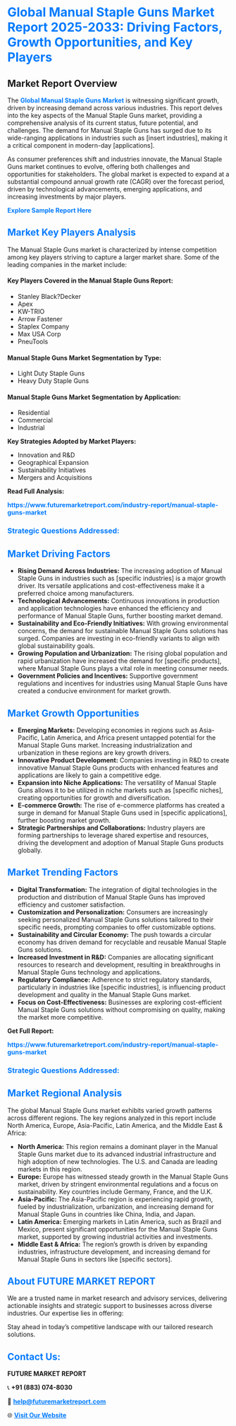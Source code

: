 <h1 style="color: #007BFF;">Global Manual Staple Guns Market Report 2025-2033: Driving Factors, Growth Opportunities, and Key Players</h1>

<section id="overview">
<h2>Market Report Overview</h2>
<p>The <a href="https://www.futuremarketreport.com/industry-report/manual-staple-guns-market" style="color: #007BFF; text-decoration: none;"><strong>Global Manual Staple Guns Market</strong></a> is witnessing significant growth, driven by increasing demand across various industries. This report delves into the key aspects of the Manual Staple Guns market, providing a comprehensive analysis of its current status, future potential, and challenges. The demand for Manual Staple Guns has surged due to its wide-ranging applications in industries such as [insert industries], making it a critical component in modern-day [applications].</p>
<p>As consumer preferences shift and industries innovate, the Manual Staple Guns market continues to evolve, offering both challenges and opportunities for stakeholders. The global market is expected to expand at a substantial compound annual growth rate (CAGR) over the forecast period, driven by technological advancements, emerging applications, and increasing investments by major players.</p>
</section>

<section id="overview">
<p><a href="https://www.futuremarketreport.com/request-sample/reportId=62022" style="color: #007BFF; text-decoration: none;"><strong>Explore Sample Report Here</strong></a></p>
</section>

<section id="key-players">
<h2 style="color: #007BFF;">Market Key Players Analysis</h2>
<p>The Manual Staple Guns market is characterized by intense competition among key players striving to capture a larger market share. Some of the leading companies in the market include:</p>
<h4>Key Players Covered in the Manual Staple Guns Report:</h4>
<ul><li>Stanley Black?Decker</li><li>Apex</li><li>KW-TRIO</li><li>Arrow Fastener</li><li>Staplex Company</li><li>Max USA Corp</li><li>PneuTools</li></ul>
<h4>Manual Staple Guns Market Segmentation by Type:</h4>
<ul><li>Light Duty Staple Guns</li><li>Heavy Duty Staple Guns</li></ul>

<h4>Manual Staple Guns Market Segmentation by Application:</h4>
<ul><li>Residential</li><li>Commercial</li><li>Industrial</li></ul>
<p><strong>Key Strategies Adopted by Market Players:</strong></p>
<ul>
<li>Innovation and R&D</li>
<li>Geographical Expansion</li>
<li>Sustainability Initiatives</li>
<li>Mergers and Acquisitions</li>
</ul>
</section>

<section>
<p><strong>Read Full Analysis: </strong></p><a href="https://www.futuremarketreport.com/industry-report/manual-staple-guns-market" style="color: #007BFF; text-decoration: none;"><strong>https://www.futuremarketreport.com/industry-report/manual-staple-guns-market</strong></a>
<h3 style="color: #007BFF;">Strategic Questions Addressed:</h3>
</section>

<section id="driving-factors">
<h2 style="color: #007BFF;">Market Driving Factors</h2>
<ul>
<li><strong>Rising Demand Across Industries:</strong> The increasing adoption of Manual Staple Guns in industries such as [specific industries] is a major growth driver. Its versatile applications and cost-effectiveness make it a preferred choice among manufacturers.</li>
<li><strong>Technological Advancements:</strong> Continuous innovations in production and application technologies have enhanced the efficiency and performance of Manual Staple Guns, further boosting market demand.</li>
<li><strong>Sustainability and Eco-Friendly Initiatives:</strong> With growing environmental concerns, the demand for sustainable Manual Staple Guns solutions has surged. Companies are investing in eco-friendly variants to align with global sustainability goals.</li>
<li><strong>Growing Population and Urbanization:</strong> The rising global population and rapid urbanization have increased the demand for [specific products], where Manual Staple Guns plays a vital role in meeting consumer needs.</li>
<li><strong>Government Policies and Incentives:</strong> Supportive government regulations and incentives for industries using Manual Staple Guns have created a conducive environment for market growth.</li>
</ul>
</section>

<section id="growth-opportunities">
<h2 style="color: #007BFF;">Market Growth Opportunities</h2>
<ul>
<li><strong>Emerging Markets:</strong> Developing economies in regions such as Asia-Pacific, Latin America, and Africa present untapped potential for the Manual Staple Guns market. Increasing industrialization and urbanization in these regions are key growth drivers.</li>
<li><strong>Innovative Product Development:</strong> Companies investing in R&D to create innovative Manual Staple Guns products with enhanced features and applications are likely to gain a competitive edge.</li>
<li><strong>Expansion into Niche Applications:</strong> The versatility of Manual Staple Guns allows it to be utilized in niche markets such as [specific niches], creating opportunities for growth and diversification.</li>
<li><strong>E-commerce Growth:</strong> The rise of e-commerce platforms has created a surge in demand for Manual Staple Guns used in [specific applications], further boosting market growth.</li>
<li><strong>Strategic Partnerships and Collaborations:</strong> Industry players are forming partnerships to leverage shared expertise and resources, driving the development and adoption of Manual Staple Guns products globally.</li>
</ul>
</section>

<section id="trending-factors">
<h2 style="color: #007BFF;">Market Trending Factors</h2>
<ul>
<li><strong>Digital Transformation:</strong> The integration of digital technologies in the production and distribution of Manual Staple Guns has improved efficiency and customer satisfaction.</li>
<li><strong>Customization and Personalization:</strong> Consumers are increasingly seeking personalized Manual Staple Guns solutions tailored to their specific needs, prompting companies to offer customizable options.</li>
<li><strong>Sustainability and Circular Economy:</strong> The push towards a circular economy has driven demand for recyclable and reusable Manual Staple Guns solutions.</li>
<li><strong>Increased Investment in R&D:</strong> Companies are allocating significant resources to research and development, resulting in breakthroughs in Manual Staple Guns technology and applications.</li>
<li><strong>Regulatory Compliance:</strong> Adherence to strict regulatory standards, particularly in industries like [specific industries], is influencing product development and quality in the Manual Staple Guns market.</li>
<li><strong>Focus on Cost-Effectiveness:</strong> Businesses are exploring cost-efficient Manual Staple Guns solutions without compromising on quality, making the market more competitive.</li>
</ul>
</section>

<section>
<p><strong>Get Full Report: </strong></p><a href="https://www.futuremarketreport.com/industry-report/manual-staple-guns-market" style="color: #007BFF; text-decoration: none;"><strong>https://www.futuremarketreport.com/industry-report/manual-staple-guns-market</strong></a>
<h3 style="color: #007BFF;">Strategic Questions Addressed:</h3>
</section>


<section id="regional-analysis">
<h2 style="color: #007BFF;">Market Regional Analysis</h2>
<p>The global Manual Staple Guns market exhibits varied growth patterns across different regions. The key regions analyzed in this report include North America, Europe, Asia-Pacific, Latin America, and the Middle East & Africa:</p>
<ul>
<li><strong>North America:</strong> This region remains a dominant player in the Manual Staple Guns market due to its advanced industrial infrastructure and high adoption of new technologies. The U.S. and Canada are leading markets in this region.</li>
<li><strong>Europe:</strong> Europe has witnessed steady growth in the Manual Staple Guns market, driven by stringent environmental regulations and a focus on sustainability. Key countries include Germany, France, and the U.K.</li>
<li><strong>Asia-Pacific:</strong> The Asia-Pacific region is experiencing rapid growth, fueled by industrialization, urbanization, and increasing demand for Manual Staple Guns in countries like China, India, and Japan.</li>
<li><strong>Latin America:</strong> Emerging markets in Latin America, such as Brazil and Mexico, present significant opportunities for the Manual Staple Guns market, supported by growing industrial activities and investments.</li>
<li><strong>Middle East & Africa:</strong> The region’s growth is driven by expanding industries, infrastructure development, and increasing demand for Manual Staple Guns in sectors like [specific sectors].</li>
</ul>
</section>

<footer>
<h2 style="color: #007BFF;">About FUTURE MARKET REPORT</h2>
<p>We are a trusted name in market research and advisory services, delivering actionable insights and strategic support to businesses across diverse industries. Our expertise lies in offering:</p>

<p>Stay ahead in today’s competitive landscape with our tailored research solutions.</p>

<h2 style="color: #007BFF;">Contact Us:</h2>
<p><strong>FUTURE MARKET REPORT</strong></p>
<p>📞 <strong>+91 (883) 074-8030</strong></p>
<p>📧 <strong><a href="mailto:help@futuremarketreport.com" style="color: #007BFF;">help@futuremarketreport.com</a></strong></p>
<p>🌐 <strong><a href="https://www.futuremarketreport.com/" style="color: #007BFF;">Visit Our Website</a></strong></p>
</footer>